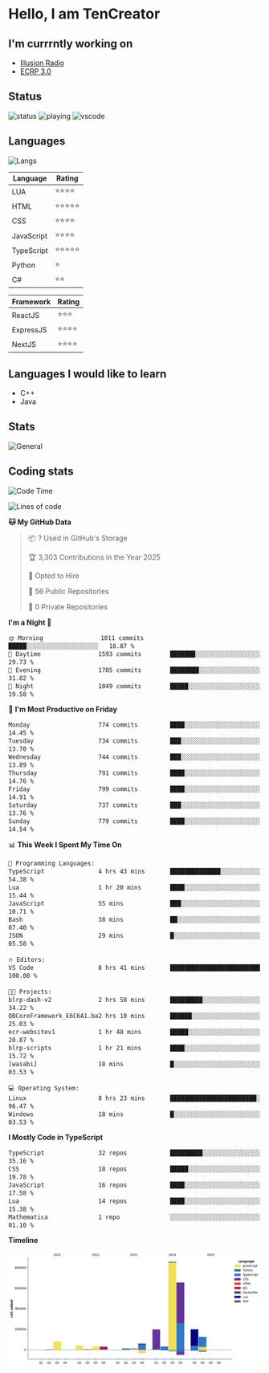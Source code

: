 # Hello, I am TenCreator

## I'm currrntly working on
- [Illusion Radio](https://illusionradio.co.uk/)
- [ECRP 3.0](http://github.com/Emerald-Coast-Roleplay/)

## Status
![status](https://api.statusbadges.me/badge/status/518334475038359555?simple=true&style=for-the-badge)
![playing](https://api.statusbadges.me/badge/playing/518334475038359555?style=for-the-badge)
![vscode](https://api.statusbadges.me/badge/vscode/518334475038359555?style=for-the-badge)

## Languages
![Langs](https://github-readme-stats.vercel.app/api/top-langs/?username=tencreator&layout=compact&theme=radical)


|Language|Rating|
|--------|------|
|LUA|⭐️⭐️⭐️⭐️|
|HTML|⭐️⭐️⭐️⭐️⭐️|
|CSS|⭐️⭐️⭐️⭐️|
|JavaScript|⭐️⭐️⭐️⭐️|
|TypeScript|⭐️⭐️⭐️⭐️⭐️|
|Python|⭐️|
|C#|⭐️⭐️ |

|Framework|Rating|
|--------|------|
|ReactJS|⭐️⭐️⭐|
|ExpressJS|⭐️⭐️⭐️⭐️|
|NextJS|⭐️⭐️⭐⭐️|

## Languages I would like to learn
- C++
- Java

## Stats
![General](https://github-readme-stats.vercel.app/api?username=tencreator&show_icons=true&theme=radical)

## Coding stats

<!--START_SECTION:waka-->
![Code Time](http://img.shields.io/badge/Code%20Time-613%20hrs%2057%20mins-blue)

![Lines of code](https://img.shields.io/badge/From%20Hello%20World%20I%27ve%20Written-2.3%20million%20lines%20of%20code-blue)

**🐱 My GitHub Data** 

> 📦 ? Used in GitHub's Storage 
 > 
> 🏆 3,303 Contributions in the Year 2025
 > 
> 💼 Opted to Hire
 > 
> 📜 56 Public Repositories 
 > 
> 🔑 0 Private Repositories 
 > 
**I'm a Night 🦉** 

```text
🌞 Morning                1011 commits        █████░░░░░░░░░░░░░░░░░░░░   18.87 % 
🌆 Daytime                1593 commits        ███████░░░░░░░░░░░░░░░░░░   29.73 % 
🌃 Evening                1705 commits        ████████░░░░░░░░░░░░░░░░░   31.82 % 
🌙 Night                  1049 commits        █████░░░░░░░░░░░░░░░░░░░░   19.58 % 
```
📅 **I'm Most Productive on Friday** 

```text
Monday                   774 commits         ████░░░░░░░░░░░░░░░░░░░░░   14.45 % 
Tuesday                  734 commits         ███░░░░░░░░░░░░░░░░░░░░░░   13.70 % 
Wednesday                744 commits         ███░░░░░░░░░░░░░░░░░░░░░░   13.89 % 
Thursday                 791 commits         ████░░░░░░░░░░░░░░░░░░░░░   14.76 % 
Friday                   799 commits         ████░░░░░░░░░░░░░░░░░░░░░   14.91 % 
Saturday                 737 commits         ███░░░░░░░░░░░░░░░░░░░░░░   13.76 % 
Sunday                   779 commits         ████░░░░░░░░░░░░░░░░░░░░░   14.54 % 
```


📊 **This Week I Spent My Time On** 

```text
💬 Programming Languages: 
TypeScript               4 hrs 43 mins       ██████████████░░░░░░░░░░░   54.38 % 
Lua                      1 hr 20 mins        ████░░░░░░░░░░░░░░░░░░░░░   15.44 % 
JavaScript               55 mins             ███░░░░░░░░░░░░░░░░░░░░░░   10.71 % 
Bash                     38 mins             ██░░░░░░░░░░░░░░░░░░░░░░░   07.40 % 
JSON                     29 mins             █░░░░░░░░░░░░░░░░░░░░░░░░   05.58 % 

🔥 Editors: 
VS Code                  8 hrs 41 mins       █████████████████████████   100.00 % 

🐱‍💻 Projects: 
blrp-dash-v2             2 hrs 58 mins       █████████░░░░░░░░░░░░░░░░   34.22 % 
QBCoreFramework_E6C6A1.ba2 hrs 10 mins       ██████░░░░░░░░░░░░░░░░░░░   25.03 % 
ecr-websitev1            1 hr 48 mins        █████░░░░░░░░░░░░░░░░░░░░   20.87 % 
blrp-scripts             1 hr 21 mins        ████░░░░░░░░░░░░░░░░░░░░░   15.72 % 
[wasabi]                 18 mins             █░░░░░░░░░░░░░░░░░░░░░░░░   03.53 % 

💻 Operating System: 
Linux                    8 hrs 23 mins       ████████████████████████░   96.47 % 
Windows                  18 mins             █░░░░░░░░░░░░░░░░░░░░░░░░   03.53 % 
```

**I Mostly Code in TypeScript** 

```text
TypeScript               32 repos            █████████░░░░░░░░░░░░░░░░   35.16 % 
CSS                      18 repos            █████░░░░░░░░░░░░░░░░░░░░   19.78 % 
JavaScript               16 repos            ████░░░░░░░░░░░░░░░░░░░░░   17.58 % 
Lua                      14 repos            ████░░░░░░░░░░░░░░░░░░░░░   15.38 % 
Mathematica              1 repo              ░░░░░░░░░░░░░░░░░░░░░░░░░   01.10 % 
```



**Timeline**

![Lines of Code chart](https://raw.githubusercontent.com/tencreator/tencreator/main/assets/bar_graph.png)


<!--END_SECTION:waka-->
